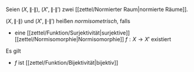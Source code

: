 Seien $(X, \| \cdot \|)$, $(X', \| \cdot \|')$ zwei [[zettel/Normierter Raum|normierte Räume]].

$(X, \| \cdot \|)$ und $(X', \| \cdot \|')$ heißen *normisometrisch*, falls
- eine [[zettel/Funktion/Surjektivität|surjektive]] [[zettel/Normisomorphie|Normisomorphie]] $f : X \to X'$ existiert

Es gilt
- $f$ ist [[zettel/Funktion/Bijektivität|bijektiv]]